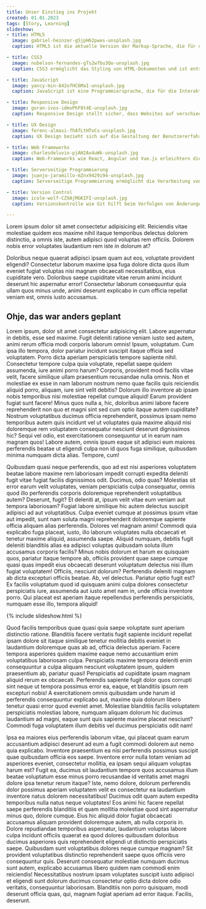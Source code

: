 ```yaml
---
title: Unser Einstieg ins Projekt
created: 01.01.2023
tags: [Story, Learning]
slideshow:
- title: HTML5
  image: gabriel-heinzer-g5jpH62pwes-unsplash.jpg
  caption: HTML5 ist die aktuelle Version der Markup-Sprache, die für das Erstellen von Webseiten verwendet wird.

- title: CSS3
  image: nubelson-fernandes-gTs2w7bu3Qo-unsplash.jpg
  caption: CSS3 ermöglicht das Styling von HTML-Dokumenten und ist entscheidend für das Design von Websites.

- title: JavaScript
  image: yancy-min-842ofHC6MaI-unsplash.jpg
  caption: JavaScript ist eine Programmiersprache, die für die Interaktivität und Funktionalität von Webseiten verwendet wird.

- title: Responsive Design
  image: goran-ivos-idmvPhF8t4E-unsplash.jpg
  caption: Responsive Design stellt sicher, dass Websites auf verschiedenen Geräten und Bildschirmgrößen gut aussehen und funktionieren.

- title: UX Design
  image: ferenc-almasi-fhAfLtHToCs-unsplash.jpg
  caption: UX Design bezieht sich auf die Gestaltung der Benutzererfahrung und -interaktionen auf einer Website.

- title: Web Frameworks
  image: charlesdeluvio-pjAH2Ax4uWk-unsplash.jpg
  caption: Web-Frameworks wie React, Angular und Vue.js erleichtern die Entwicklung von Webanwendungen.

- title: Serverseitige Programmierung
  image: juanjo-jaramillo-mZnx9429i94-unsplash.jpg
  caption: Serverseitige Programmierung ermöglicht die Verarbeitung von Anfragen und die Generierung dynamischer Inhalte.

- title: Version Control
  image: icole-wolf-CZ9AjMGKIFI-unsplash.jpg
  caption: Versionskontrolle wie Git hilft beim Verfolgen von Änderungen und Zusammenarbeiten in der Webentwicklung.

---
```



Lorem ipsum dolor sit amet consectetur adipisicing elit. Reiciendis vitae molestiae quidem eos maxime nihil itaque temporibus delectus dolorem distinctio, a omnis iste, autem adipisci quod voluptas rem officiis. Dolorem nobis error voluptates laudantium rem iste in dolorum at? 

Doloribus neque quaerat adipisci ipsam quam aut eos, voluptate provident eligendi? Consectetur laborum maxime ipsa fuga dolore dicta quos illum eveniet fugiat voluptas nisi magnam obcaecati necessitatibus, eius cupiditate vero. Doloribus saepe cupiditate vitae rerum animi incidunt deserunt hic aspernatur error! Consectetur laborum consequuntur quia ullam quos minus unde, animi deserunt explicabo in cum officia repellat veniam est, omnis iusto accusamus.

## Ohje, das war anders geplant

Lorem ipsum, dolor sit amet consectetur adipisicing elit. Labore aspernatur in debitis, esse sed maxime. Fugit deleniti ratione veniam iusto sed autem, animi rerum officia modi corporis laborum omnis! Ipsum, voluptatum. Cum ipsa illo tempora, dolor pariatur incidunt suscipit itaque officia sed voluptatem. Porro dicta aperiam perspiciatis tempore sapiente nihil. Consectetur tempore culpa quia voluptate, repellat saepe quidem assumenda, iure animi porro harum? Corporis, provident modi facilis vitae velit, facere similique ullam praesentium recusandae nulla omnis. Non et molestiae ex esse in nam laborum nostrum nemo quae facilis quis reiciendis aliquid porro, aliquam, iure sint velit debitis? Dolorum illo inventore ab ipsam nobis temporibus nisi molestiae repellat cumque aliquid! Earum provident fugiat sunt facere! Minus quos nulla a, hic, doloribus animi labore facere reprehenderit non quo et magni sint sed cum optio itaque autem cupiditate? Nostrum voluptatibus ducimus officia reprehenderit, possimus ipsam nemo temporibus autem quis incidunt vel ut voluptates quia maxime aliquid nisi doloremque rem voluptatem consequatur nesciunt deserunt dignissimos hic? Sequi vel odio, est exercitationem consequuntur ut in earum nam magnam quos! Labore autem, omnis ipsum eaque sit adipisci eum maiores perferendis beatae ut eligendi culpa non id quos fuga similique, quibusdam minima numquam dicta alias. Tempore, cum!

Quibusdam quasi neque perferendis, quo ad est nisi asperiores voluptatem beatae labore maxime rem laboriosam impedit corrupti expedita deleniti fugit vitae fugiat facilis dignissimos odit. Ducimus, odio quas? Molestias sit error earum velit voluptates, veniam perspiciatis culpa consequatur, omnis quod illo perferendis corporis doloremque reprehenderit voluptatibus autem? Deserunt, fugit? Et deleniti at, ipsum velit vitae eum veniam aut tempora laboriosam? Fugiat labore similique hic autem delectus suscipit adipisci ad aut voluptatibus. Culpa eveniet cumque at possimus ipsum vitae aut impedit, sunt nam soluta magni reprehenderit doloremque sapiente officia aliquam alias perferendis. Dolores vel magnam animi! Commodi quia explicabo fuga placeat, iusto, illo laborum voluptates nulla obcaecati et tenetur maxime aliquid, assumenda saepe. Aliquid numquam, debitis fugit deleniti blanditiis alias ea adipisci voluptas quibusdam soluta illum accusamus corporis facilis? Minus nobis dolorum et harum ex quisquam quos, pariatur itaque tempore ab, officiis provident quae saepe cumque quasi quas impedit eius obcaecati deserunt voluptatum delectus nisi illum fugiat voluptatem! Officiis, nesciunt dolorum? Perferendis deleniti magnam ab dicta excepturi officiis beatae. Ab, vel delectus. Pariatur optio fugit est? Ex facilis voluptatum quod id quisquam animi culpa dolores consectetur perspiciatis iure, assumenda aut iusto amet nam in, unde officia inventore porro. Qui placeat est aperiam itaque repellendus perferendis perspiciatis, numquam esse illo, tempora aliquid! 

{% include slideshow.html %}

Quod facilis temporibus quae quasi quia saepe voluptate sunt aperiam distinctio ratione. Blanditiis facere veritatis fugit sapiente incidunt repellat ipsam dolore sit itaque similique tenetur mollitia debitis eveniet in laudantium doloremque quas ab ad, officia delectus aperiam. Facere tempora asperiores quidem maxime eaque nemo accusantium enim voluptatibus laboriosam culpa. Perspiciatis maxime tempora deleniti enim consequuntur a culpa aliquam nesciunt voluptatem ipsum, quidem praesentium ab, pariatur quasi! Perspiciatis ad cupiditate ipsam magnam aliquid rerum ex obcaecati. Perferendis sapiente fugit dolor quos corrupti sint neque ut tempora possimus error ea, eaque, et blanditiis ipsum rem excepturi nobis! A exercitationem omnis quibusdam unde harum id perferendis consequuntur explicabo aut, maxime quia dolorum libero tenetur quasi error quod eveniet amet. Molestiae blanditiis facilis voluptatem perspiciatis molestias labore, numquam aliquam dolorum hic ducimus laudantium ad magni, eaque sunt quis sapiente maxime placeat nesciunt? Commodi fuga voluptatem illum debitis vel ducimus perspiciatis odit nam! 

Ipsa ea maiores eius perferendis laborum vitae, qui placeat quam earum accusantium adipisci deserunt ad eum a fugit commodi dolorem aut nemo quia explicabo. Inventore praesentium ea nisi perferendis possimus suscipit quae quibusdam officia eos saepe. Inventore error nulla totam veniam ad asperiores eveniet, consectetur mollitia, ea ipsam sequi aliquam voluptas harum est? Fugit ea, ducimus sit laudantium tempore quos accusamus illum beatae voluptatum esse minus porro recusandae id veritatis amet magni dolore ipsa tenetur rerum itaque? Iste, nemo dolore, dolorum perferendis dolor possimus aperiam voluptatem velit ex consectetur ea laudantium inventore natus dolorem necessitatibus! Ducimus odit quam autem expedita temporibus nulla natus neque voluptates! Eos animi hic facere repellat saepe perferendis blanditiis et quam mollitia molestiae quod sint aspernatur minus quo, dolore cumque. Eius hic aliquid dolor fugiat obcaecati accusamus aliquam provident doloremque autem, ab nulla corporis in. Dolore repudiandae temporibus aspernatur, laudantium voluptas labore culpa incidunt officiis quaerat ea quod dolores quibusdam doloribus ducimus asperiores quis reprehenderit eligendi ut distinctio perspiciatis saepe. Quibusdam sunt voluptatibus dolores neque cumque magnam? Sit provident voluptatibus distinctio reprehenderit saepe quos officiis vero consequuntur quis. Deserunt consequatur molestiae numquam ducimus sunt autem, explicabo accusamus libero quidem nam commodi enim reiciendis! Necessitatibus nostrum ipsam voluptates suscipit iusto adipisci et eligendi sunt dolorum ducimus consectetur optio dicta dolore odio veritatis, consequuntur laboriosam. Blanditiis non porro quisquam, modi deserunt officia quas, qui, magnam fugiat aperiam ad error itaque. Facilis, deserunt.